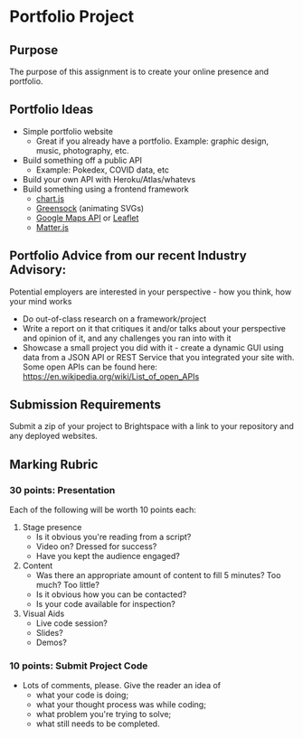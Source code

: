 # Portfolio Project
## Purpose
The purpose of this assignment is to create your online presence and portfolio.

## Portfolio Ideas
- Simple portfolio website
  - Great if you already have a portfolio. Example: graphic design, music, photography, etc.
- Build something off a public API
  - Example: Pokedex, COVID data, etc
- Build your own API with Heroku/Atlas/whatevs
- Build something using a frontend framework
  - [chart.js](https://www.chartjs.org/)
  - [Greensock](https://greensock.com/) (animating SVGs)
  - [Google Maps API](https://developers.google.com/maps/documentation) or [Leaflet](https://leafletjs.com/)
  - [Matter.js](https://brm.io/matter-js/)


## Portfolio Advice from our recent Industry Advisory:
Potential employers are interested in your perspective - how you think, how your mind works
- Do out-of-class research on a framework/project
- Write a report on it that critiques it and/or talks about your perspective and opinion of it, and any challenges you ran into with it
- Showcase a small project you did with it - create a dynamic GUI using data from a JSON API or REST Service
that you integrated your site with. Some open APIs can be found here:
https://en.wikipedia.org/wiki/List_of_open_APIs

## Submission Requirements
Submit a zip of your project to Brightspace with a link to your repository and any deployed websites.

## Marking Rubric
### 30 points: Presentation
Each of the following will be worth 10 points each:
1. Stage presence
    - Is it obvious you're reading from a script?
    - Video on? Dressed for success?
    - Have you kept the audience engaged?
2. Content
    - Was there an appropriate amount of content to fill 5 minutes? Too much? Too little?
    - Is it obvious how you can be contacted?
    - Is your code available for inspection?
3. Visual Aids
    - Live code session?
    - Slides?
    - Demos?

### 10 points: Submit Project Code
- Lots of comments, please. Give the reader an idea of 
    - what your code is doing;
    - what your thought process was while coding;
    - what problem you're trying to solve;
    - what still needs to be completed.